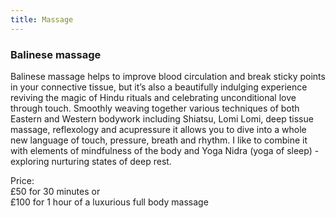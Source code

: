 ```yaml
---
title: Massage
---
```


### Balinese massage

Balinese massage helps to improve blood circulation and break sticky points in your connective tissue, but it’s also a beautifully indulging experience reviving the magic of Hindu rituals and celebrating unconditional love through touch. Smoothly weaving together various techniques of both Eastern and Western bodywork including Shiatsu, Lomi Lomi, deep tissue massage, reflexology and acupressure it allows you to dive into a whole new language of touch, pressure, breath and rhythm. I like to combine it with elements of mindfulness of the body and Yoga Nidra (yoga of sleep) - exploring nurturing states of deep rest. 

Price:  
£50 for 30 minutes or  
£100 for 1 hour of a luxurious full body massage 
